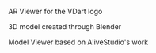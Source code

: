 AR Viewer for the VDart logo

3D model created through Blender

Model Viewer based on AliveStudio's work
